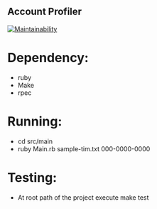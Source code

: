 ## Account Profiler

[![Maintainability](https://api.codeclimate.com/v1/badges/dcff8acd60253bb1dc3f/maintainability)](https://codeclimate.com/github/jeanpantoja/account_profile_project/maintainability)

# Dependency:
* ruby
* Make
* rpec

# Running:
* cd src/main
* ruby Main.rb sample-tim.txt 000-0000-0000

# Testing:
* At root path of the project execute make test
